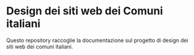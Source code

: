 # Design dei siti web dei Comuni italiani 

Questo repository raccoglie la documentazione sul progetto di design dei siti
web dei comuni italiani.

